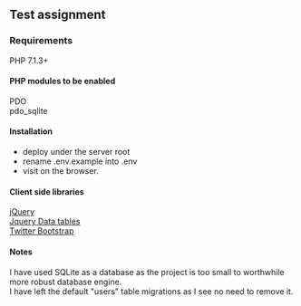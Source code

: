 ## Test assignment

### Requirements
PHP 7.1.3+
#### PHP modules to be enabled
PDO  
pdo_sqlite

#### Installation
- deploy under the server root
- rename .env.example into .env 
- visit on the browser.

#### Client side libraries
[jQuery](https://jquery.com/)  
[Jquery Data tables](https://www.datatables.net)  
[Twitter Bootstrap](https://getbootstrap.com)


#### Notes
I have used SQLite as a database as the project is too small to worthwhile more robust database engine.  
I have left the default "users" table migrations as I see no need to remove it.  

